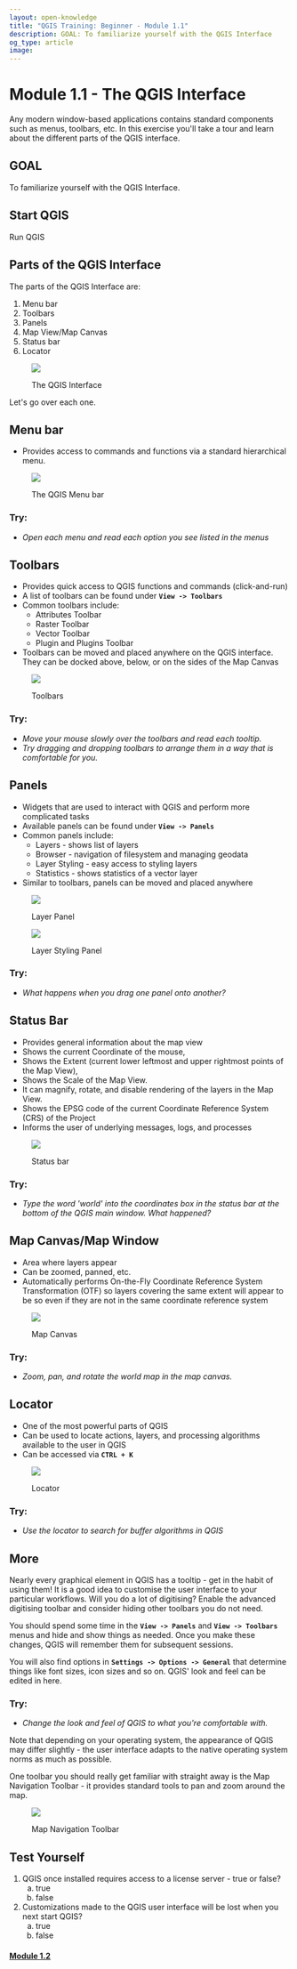 ```yaml
---
layout: open-knowledge
title: "QGIS Training: Beginner - Module 1.1"
description: GOAL: To familiarize yourself with the QGIS Interface
og_type: article
image:
---
```


# Module 1.1 - The QGIS Interface
Any modern window-based applications contains standard components such as menus, toolbars, etc. In this exercise you'll take a tour and learn about the different parts of the QGIS interface.

## GOAL
To familiarize yourself with the QGIS Interface.

## Start QGIS
Run QGIS

## Parts of the QGIS Interface
The parts of the QGIS Interface are:
1. Menu bar
2. Toolbars
3. Panels
4. Map View/Map Canvas
5. Status bar
6. Locator

<figure class='figure col-lg-12 img-container'>
<img class='img-fluid img-shadow' src='{{ site.baseurl }}/media/open-knowledge/qgis/module1.1/qgis-int.png'>
<p class='figure-caption my-2'>The QGIS Interface</p>
</figure>

Let's go over each one.

## Menu bar
* Provides access to commands and functions via a standard hierarchical menu.

<figure class='figure col-lg-12 img-container'>
<img class='img-fluid img-shadow' src='{{ site.baseurl }}/media/open-knowledge/qgis/module1.1/menu-bar.png'>
<p class='figure-caption my-2'>The QGIS Menu bar</p>
</figure>

### Try:
* *Open each menu and read each option you see listed in the menus*

## Toolbars
* Provides quick access to QGIS functions and commands (click-and-run)
* A list of toolbars can be found under **```View -> Toolbars```**
* Common toolbars include:
    * Attributes Toolbar
    * Raster Toolbar
    * Vector Toolbar
    * Plugin and Plugins Toolbar
* Toolbars can be moved and placed anywhere on the QGIS interface. They can be docked above, below, or on the sides of the Map Canvas

<figure class='figure col-lg-12 img-container'>
<img class='img-fluid img-shadow' src='{{ site.baseurl }}/media/open-knowledge/qgis/module1.1/tool-bar.png'>
<p class='figure-caption my-2'>Toolbars</p>
</figure>

### Try:
* *Move your mouse slowly over the toolbars and read each tooltip.*
* *Try dragging and dropping toolbars to arrange them in a way that is comfortable for you.*

## Panels
* Widgets that are used to interact with QGIS and perform more complicated tasks
* Available panels can be found under **```View -> Panels```**
* Common panels include:
    * Layers - shows list of layers
    * Browser - navigation of filesystem and managing geodata
    * Layer Styling - easy access to styling layers
    * Statistics - shows statistics of a vector layer
* Similar to toolbars, panels can be moved and placed anywhere

<div class='row'>
<figure class='figure col-md-6 img-container'>
<img class='img-fluid img-shadow' src='{{ site.baseurl }}/media/open-knowledge/qgis/module1.1/panels.png'>
<p class='figure-caption my-2'>Layer Panel</p>
</figure>

<figure class='figure col-md-6 img-container'>
<img class='img-fluid img-shadow' src='{{ site.baseurl }}/media/open-knowledge/qgis/module1.1/panels2.png'>
<p class='figure-caption my-2'>Layer Styling Panel</p>
</figure>
</div>

### Try:
* *What happens when you drag one panel onto another?*

## Status Bar
* Provides general information about the map view
* Shows the current Coordinate of the mouse,
* Shows the Extent (current lower leftmost and upper rightmost points of the Map View),
* Shows the Scale of the Map View.
* It can magnify, rotate, and disable rendering of the layers in the Map View.
* Shows the EPSG code of the current Coordinate Reference System (CRS) of the Project
* Informs the user of underlying messages, logs, and processes

<figure class='figure col-lg-12 img-container'>
<img class='img-fluid img-shadow' src='{{ site.baseurl }}/media/open-knowledge/qgis/module1.1/status-bar.png'>
<p class='figure-caption my-2'>Status bar</p>
</figure>

### Try:
* *Type the word 'world' into the coordinates box in the status bar at the bottom of the QGIS main window. What happened?*

## Map Canvas/Map Window
* Area where layers appear
* Can be zoomed, panned, etc.
* Automatically performs On-the-Fly Coordinate Reference System Transformation (OTF) so layers covering the same extent will appear to be so even if they are not in the same coordinate reference system

<figure class='figure col-lg-12 img-container'>
<img class='img-fluid img-shadow' src='{{ site.baseurl }}/media/open-knowledge/qgis/module1.1/map-canvas.png'>
<p class='figure-caption my-2'>Map Canvas</p>
</figure>

### Try:
* *Zoom, pan, and rotate the world map in the map canvas.*

## Locator
* One of the most powerful parts of QGIS
* Can be used to locate actions, layers, and processing algorithms available to the user in QGIS
* Can be accessed via **```CTRL + K```**


<figure class='figure col-lg-12 img-container'>
<img class='img-fluid img-shadow' src='{{ site.baseurl }}/media/open-knowledge/qgis/module1.1/locator.png'>
<p class='figure-caption my-2'>Locator</p>
</figure>

### Try:
* *Use the locator to search for buffer algorithms in QGIS*

## More
Nearly every graphical element in QGIS has a tooltip - get in the habit of using them! It is a good idea to customise the user interface to your particular workflows. Will you do a lot of digitising? Enable the advanced digitising toolbar and consider hiding other toolbars you do not need.

You should spend some time in the **```View -> Panels```** and **```View -> Toolbars```** menus and hide and show things as needed. Once you make these changes, QGIS will remember them for subsequent sessions.

You will also find options in **```Settings -> Options -> General```** that determine things like font sizes, icon sizes and so on. QGIS' look and feel can be edited in here.

### Try:
* *Change the look and feel of QGIS to what you're comfortable with.*

Note that depending on your operating system, the appearance of QGIS may differ slightly - the user interface adapts to the native operating system norms as much as possible.

One toolbar you should really get familiar with straight away is the Map Navigation Toolbar - it provides standard tools to pan and zoom around the map.

<figure class='figure col-lg-12 img-container'>
<img class='img-fluid img-shadow' src='https://changelog.kartoza.com/media/images/lesson/worksheet/more_about/d849c62ef63751189922bdac0b92fe0a0527178d.png'>
<p class='figure-caption my-2'>Map Navigation Toolbar</p>
</figure>

## Test Yourself
1. QGIS once installed requires access to a license server - true or false?
    <ol type="a">
    <li>true</li>
    <li>false</li>
    </ol>
2. Customizations made to the QGIS user interface will be lost when you next start QGIS?
    <ol type="a">
    <li>true</li>
    <li>false</li>
    </ol>


<div class='row'>
<div class='col-xs-6 col-sm-6 col-md-6 col-lg-6'><a href='#'><h4 class='text-left'></h4></a></div>
<div class='col-xs-6 col-sm-6 col-md-6 col-lg-6'><a href='{{ site.baseurl }}/open-knowledge/qgis/beginner/module1.2.html'><h4 class='text-right'>Module 1.2</h4></a></div>
</div>
